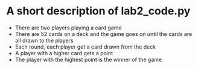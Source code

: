 <h1>A short description of lab2_code.py</h1>

<ul>
<li>There are two players playing a card game</li>
<li>There are 52 cards on a deck and the game goes on until the cards are all drawn to the players</li>
<li>Each round, each player get a card drawn from the deck</li>
<li>A player with a higher card gets a point</li>
<li>The player with the highest point is the winner of the game</li>
</ul>
